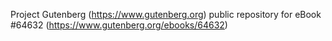 Project Gutenberg (https://www.gutenberg.org) public repository for
eBook #64632 (https://www.gutenberg.org/ebooks/64632)

